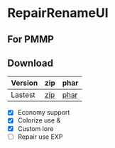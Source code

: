 # RepairRenameUI

## For PMMP

## Download
| Version | zip | phar |
| --- | --- | --- |
| Lastest | [zip](https://github.com/BlueCat762/RepairRenameUI/archive/1.0.1.zip) | [phar](https://github.com/BumbumKill/RepairRenameUI/releases/download/1.0.2/RepairRenameUI_1.0.2.phar) |

- [x] Economy support
- [x] Colorize use &
- [x] Custom lore
- [ ] Repair use EXP
